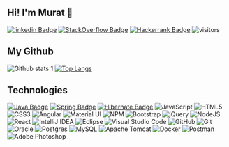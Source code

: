 ## Hi! I'm Murat 👋

[![linkedin Badge](https://img.shields.io/badge/LinkedIn-0077B5?style=layout-compact&logo=linkedin&logoColor=white&link=link/)](https://www.linkedin.com/in/murat%C3%A7elik/) 
[![StackOverflow Badge](https://img.shields.io/badge/Stack_Overflow-FE7A16?style=layout-compact&logo=stack-overflow&logoColor=white)](https://stackoverflow.com/users/12943830/murat-%C3%87el%C4%B0k) 
[![Hackerrank Badge](https://img.shields.io/badge/Hackerrank-2EC866?style=layout-compact&logo=hackerrank&logoColor=white&link=link/)](https://www.hackerrank.com/muratcelik11?hr_r=1) 
![visitors](https://visitor-badge.laobi.icu/badge?page_id=muratcelikk)

## My Github
![Github stats 1](https://github-readme-stats.vercel.app/api?username=muratcelikk&show_icons=true&theme=gradient) 
[![Top Langs](https://github-readme-stats.vercel.app/api/top-langs/?username=muratcelikk&layout=compact)](https://github.com/muratcelikk/github-readme-stats)

## Technologies
[![Java Badge](https://img.shields.io/badge/Java-ED8B00?style=for-the-badge&logo=java&logoColor=white&link=link)](https://img.shields.io/badge/Java-ED8B00?style=for-the-badge&logo=java&logoColor=white) 
[![Spring Badge](https://img.shields.io/badge/Spring-6DB33F?style=for-the-badge&logo=spring&logoColor=white)](https://img.shields.io/badge/Spring-6DB33F?style=for-the-badge&logo=spring&logoColor=white) 
[![Hibernate Badge](https://img.shields.io/badge/Hibernate-59666C?style=for-the-badge&logo=Hibernate&logoColor=white&link=link)](https://img.shields.io/badge/Hibernate-59666C?style=for-the-badge&logo=Hibernate&logoColor=white) 
![JavaScript](https://img.shields.io/badge/javascript-%23323330.svg?style=for-the-badge&logo=javascript&logoColor=%23F7DF1E)
![HTML5](https://img.shields.io/badge/html5-%23E34F26.svg?style=for-the-badge&logo=html5&logoColor=white)
![CSS3](https://img.shields.io/badge/css3-%231572B6.svg?style=for-the-badge&logo=css3&logoColor=white)
![Angular](https://img.shields.io/badge/angular-%23DD0031.svg?style=for-the-badge&logo=angular&logoColor=white)
![Material UI](https://img.shields.io/badge/materialui-%230081CB.svg?style=for-the-badge&logo=material-ui&logoColor=white)
![NPM](https://img.shields.io/badge/NPM-%23000000.svg?style=for-the-badge&logo=npm&logoColor=white)
![Bootstrap](https://img.shields.io/badge/bootstrap-%23563D7C.svg?style=for-the-badge&logo=bootstrap&logoColor=white)
![jQuery](https://img.shields.io/badge/jquery-%230769AD.svg?style=for-the-badge&logo=jquery&logoColor=white)
![NodeJS](https://img.shields.io/badge/node.js-6DA55F?style=for-the-badge&logo=node.js&logoColor=white)
![React](https://img.shields.io/badge/react-%2320232a.svg?style=for-the-badge&logo=react&logoColor=%2361DAFB)
![IntelliJ IDEA](https://img.shields.io/badge/IntelliJIDEA-000000.svg?style=for-the-badge&logo=intellij-idea&logoColor=white)
![Eclipse](https://img.shields.io/badge/Eclipse-FE7A16.svg?style=for-the-badge&logo=Eclipse&logoColor=white)
![Visual Studio Code](https://img.shields.io/badge/Visual%20Studio%20Code-0078d7.svg?style=for-the-badge&logo=visual-studio-code&logoColor=white)
![GitHub](https://img.shields.io/badge/github-%23121011.svg?style=for-the-badge&logo=github&logoColor=white)
![Git](https://img.shields.io/badge/git-%23F05033.svg?style=for-the-badge&logo=git&logoColor=white)
![Oracle](https://img.shields.io/badge/oracle-%23F00000.svg?style=for-the-badge&logo=oracle&logoColor=white)
![Postgres](https://img.shields.io/badge/postgres-%23316192.svg?style=for-the-badge&logo=postgresql&logoColor=white)
![MySQL](https://img.shields.io/badge/mysql-%2300f.svg?style=for-the-badge&logo=mysql&logoColor=white)
![Apache Tomcat](https://img.shields.io/badge/apache-%23D42029.svg?style=for-the-badge&logo=apache&logoColor=white)
![Docker](https://img.shields.io/badge/docker-%230db7ed.svg?style=for-the-badge&logo=docker&logoColor=white)
![Postman](https://img.shields.io/badge/Postman-FF6C37?style=for-the-badge&logo=postman&logoColor=white)
![Adobe Photoshop](https://img.shields.io/badge/adobephotoshop-%2331A8FF.svg?style=for-the-badge&logo=adobephotoshop&logoColor=white)
